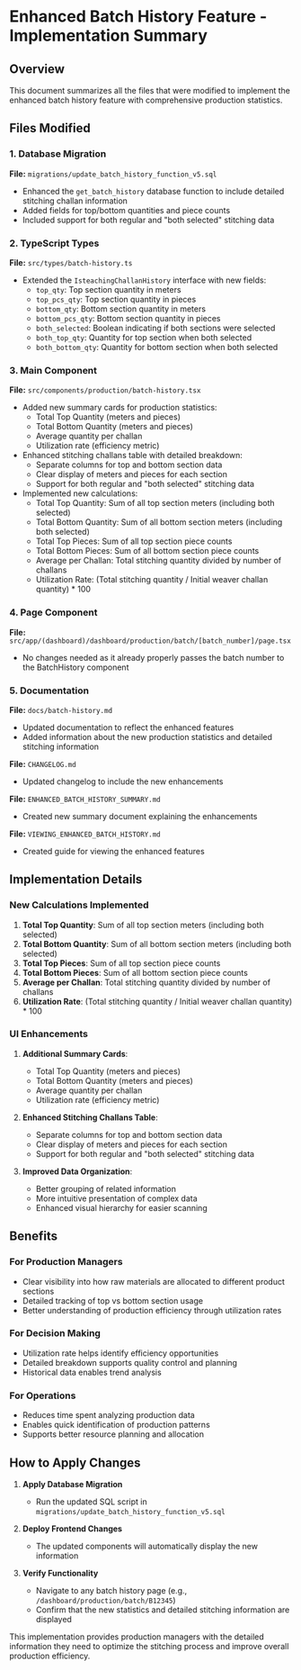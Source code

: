 # Enhanced Batch History Feature - Implementation Summary

## Overview
This document summarizes all the files that were modified to implement the enhanced batch history feature with comprehensive production statistics.

## Files Modified

### 1. Database Migration
**File:** `migrations/update_batch_history_function_v5.sql`
- Enhanced the `get_batch_history` database function to include detailed stitching challan information
- Added fields for top/bottom quantities and piece counts
- Included support for both regular and "both selected" stitching data

### 2. TypeScript Types
**File:** `src/types/batch-history.ts`
- Extended the `IsteachingChallanHistory` interface with new fields:
  - `top_qty`: Top section quantity in meters
  - `top_pcs_qty`: Top section quantity in pieces
  - `bottom_qty`: Bottom section quantity in meters
  - `bottom_pcs_qty`: Bottom section quantity in pieces
  - `both_selected`: Boolean indicating if both sections were selected
  - `both_top_qty`: Quantity for top section when both selected
  - `both_bottom_qty`: Quantity for bottom section when both selected

### 3. Main Component
**File:** `src/components/production/batch-history.tsx`
- Added new summary cards for production statistics:
  - Total Top Quantity (meters and pieces)
  - Total Bottom Quantity (meters and pieces)
  - Average quantity per challan
  - Utilization rate (efficiency metric)
- Enhanced stitching challans table with detailed breakdown:
  - Separate columns for top and bottom section data
  - Clear display of meters and pieces for each section
  - Support for both regular and "both selected" stitching data
- Implemented new calculations:
  - Total Top Quantity: Sum of all top section meters (including both selected)
  - Total Bottom Quantity: Sum of all bottom section meters (including both selected)
  - Total Top Pieces: Sum of all top section piece counts
  - Total Bottom Pieces: Sum of all bottom section piece counts
  - Average per Challan: Total stitching quantity divided by number of challans
  - Utilization Rate: (Total stitching quantity / Initial weaver challan quantity) * 100

### 4. Page Component
**File:** `src/app/(dashboard)/dashboard/production/batch/[batch_number]/page.tsx`
- No changes needed as it already properly passes the batch number to the BatchHistory component

### 5. Documentation
**File:** `docs/batch-history.md`
- Updated documentation to reflect the enhanced features
- Added information about the new production statistics and detailed stitching information

**File:** `CHANGELOG.md`
- Updated changelog to include the new enhancements

**File:** `ENHANCED_BATCH_HISTORY_SUMMARY.md`
- Created new summary document explaining the enhancements

**File:** `VIEWING_ENHANCED_BATCH_HISTORY.md`
- Created guide for viewing the enhanced features

## Implementation Details

### New Calculations Implemented
1. **Total Top Quantity**: Sum of all top section meters (including both selected)
2. **Total Bottom Quantity**: Sum of all bottom section meters (including both selected)
3. **Total Top Pieces**: Sum of all top section piece counts
4. **Total Bottom Pieces**: Sum of all bottom section piece counts
5. **Average per Challan**: Total stitching quantity divided by number of challans
6. **Utilization Rate**: (Total stitching quantity / Initial weaver challan quantity) * 100

### UI Enhancements
1. **Additional Summary Cards**:
   - Total Top Quantity (meters and pieces)
   - Total Bottom Quantity (meters and pieces)
   - Average quantity per challan
   - Utilization rate (efficiency metric)

2. **Enhanced Stitching Challans Table**:
   - Separate columns for top and bottom section data
   - Clear display of meters and pieces for each section
   - Support for both regular and "both selected" stitching data

3. **Improved Data Organization**:
   - Better grouping of related information
   - More intuitive presentation of complex data
   - Enhanced visual hierarchy for easier scanning

## Benefits

### For Production Managers
- Clear visibility into how raw materials are allocated to different product sections
- Detailed tracking of top vs bottom section usage
- Better understanding of production efficiency through utilization rates

### For Decision Making
- Utilization rate helps identify efficiency opportunities
- Detailed breakdown supports quality control and planning
- Historical data enables trend analysis

### For Operations
- Reduces time spent analyzing production data
- Enables quick identification of production patterns
- Supports better resource planning and allocation

## How to Apply Changes

1. **Apply Database Migration**
   - Run the updated SQL script in `migrations/update_batch_history_function_v5.sql`

2. **Deploy Frontend Changes**
   - The updated components will automatically display the new information

3. **Verify Functionality**
   - Navigate to any batch history page (e.g., `/dashboard/production/batch/B12345`)
   - Confirm that the new statistics and detailed stitching information are displayed

This implementation provides production managers with the detailed information they need to optimize the stitching process and improve overall production efficiency.